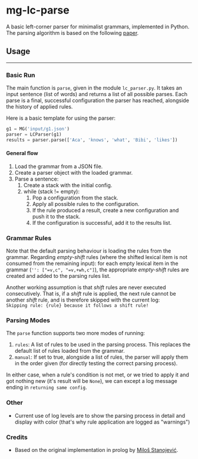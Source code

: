 # mg-lc-parse
A basic left-corner parser for minimalist grammars, implemented in Python.
The parsing algorithm is based on the following [paper](https://aclanthology.org/W18-2809/).

## Usage

---
### Basic Run
The main function is `parse`, given in the module `lc_parser.py`. 
It takes an input sentence (list of words) and returns a list of all possible parses. 
Each parse is a final, successful configuration the parser has reached, alongside the history of applied rules.

Here is a basic template for using the parser:
```python
g1 = MG('input/g1.json')
parser = LCParser(g1)
results = parser.parse(['Aca', 'knows', 'what', 'Bibi', 'likes'])
```

#### General flow
1. Load the grammar from a JSON file.
2. Create a parser object with the loaded grammar.
3. Parse a sentence:
   1. Create a stack with the initial config.
   2. while (stack != empty):
      1. Pop a configuration from the stack.
      2. Apply all possible rules to the configuration.
      3. If the rule produced a result, create a new configuration and push it to the stack.
      4. If the configuration is successful, add it to the results list.

### Grammar Rules
Note that the default parsing behaviour is loading the rules from the grammar.
Regarding _empty-shift_ rules (where the shifted lexical item is not consumed from the remaining input): 
for each empty lexical item in the grammar (`'': ["=v,c", "=v,+wh,c"]`), the appropriate _empty-shift_ rules 
are created and added to the parsing rules list.

Another working assumption is that _shift_ rules are never executed consecutively.
That is, if a _shift_ rule is applied, the next rule cannot be another _shift_ rule, and
is therefore skipped with the current log:\
`Skipping rule: {rule} because it follows a shift rule!`

### Parsing Modes
The `parse` function supports two more modes of running:
1. `rules`: A list of rules to be used in the parsing process. This replaces the default list of rules loaded from the grammar.
2. `manual`: If set to true, alongside a list of rules, the parser will apply them in the order given (for directly testing the correct parsing process).

In either case, when a rule's condition is not met, or we tried to apply it and got nothing new (it's result will be `None`),
we can except a log message ending in `returning same config`. 

### Other
- Current use of log levels are to show the parsing process in detail and display with color (that's why rule application are logged as "warnings")

### Credits
- Based on the original implementation in prolog by [Miloš Stanojević](https://github.com/stanojevic/Left-Corner-MG-parser).
